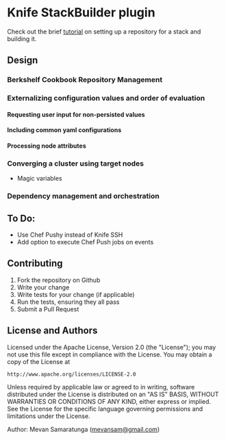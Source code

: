 # Knife StackBuilder plugin

Check out the brief [tutorial](docs/how-to.md) on setting up a repository for a stack and building it.

## Design

### Berkshelf Cookbook Repository Management

### Externalizing configuration values and order of evaluation

#### Requesting user input for non-persisted values

#### Including common yaml configurations

#### Processing node attributes

### Converging a cluster using target nodes

* Magic variables

### Dependency management and orchestration

## To Do:

* Use Chef Pushy instead of Knife SSH
* Add option to execute Chef Push jobs on events

## Contributing

1. Fork the repository on Github
2. Write your change
3. Write tests for your change (if applicable)
4. Run the tests, ensuring they all pass
5. Submit a Pull Request

## License and Authors

Licensed under the Apache License, Version 2.0 (the "License");
you may not use this file except in compliance with the License.
You may obtain a copy of the License at

    http://www.apache.org/licenses/LICENSE-2.0

Unless required by applicable law or agreed to in writing, software
distributed under the License is distributed on an "AS IS" BASIS,
WITHOUT WARRANTIES OR CONDITIONS OF ANY KIND, either express or implied.
See the License for the specific language governing permissions and
limitations under the License.

Author: Mevan Samaratunga (mevansam@gmail.com)
